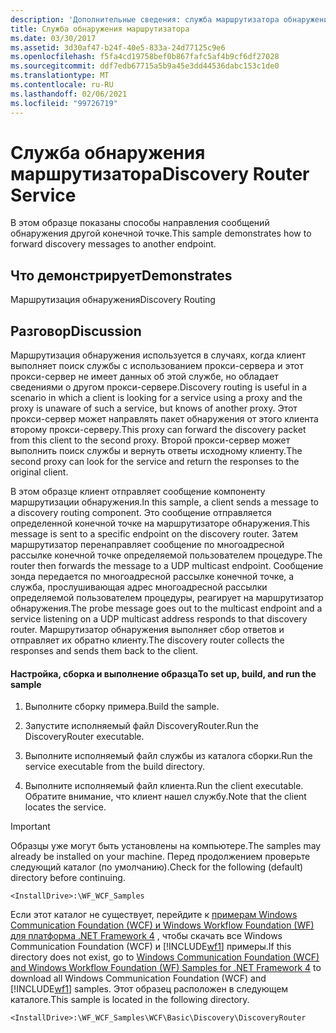 ```yaml
---
description: 'Дополнительные сведения: служба маршрутизатора обнаружения'
title: Служба обнаружения маршрутизатора
ms.date: 03/30/2017
ms.assetid: 3d30af47-b24f-40e5-833a-24d77125c9e6
ms.openlocfilehash: f5fa4cd19758bef0b867fafc5af4b9cf6df27028
ms.sourcegitcommit: ddf7edb67715a5b9a45e3dd44536dabc153c1de0
ms.translationtype: MT
ms.contentlocale: ru-RU
ms.lasthandoff: 02/06/2021
ms.locfileid: "99726719"
---
```

# <a name="discovery-router-service"></a><span data-ttu-id="eefef-103">Служба обнаружения маршрутизатора</span><span class="sxs-lookup"><span data-stu-id="eefef-103">Discovery Router Service</span></span>

<span data-ttu-id="eefef-104">В этом образце показаны способы направления сообщений обнаружения другой конечной точке.</span><span class="sxs-lookup"><span data-stu-id="eefef-104">This sample demonstrates how to forward discovery messages to another endpoint.</span></span>  
  
## <a name="demonstrates"></a><span data-ttu-id="eefef-105">Что демонстрирует</span><span class="sxs-lookup"><span data-stu-id="eefef-105">Demonstrates</span></span>  

 <span data-ttu-id="eefef-106">Маршрутизация обнаружения</span><span class="sxs-lookup"><span data-stu-id="eefef-106">Discovery Routing</span></span>  
  
## <a name="discussion"></a><span data-ttu-id="eefef-107">Разговор</span><span class="sxs-lookup"><span data-stu-id="eefef-107">Discussion</span></span>  

 <span data-ttu-id="eefef-108">Маршрутизация обнаружения используется в случаях, когда клиент выполняет поиск службы с использованием прокси-сервера и этот прокси-сервер не имеет данных об этой службе, но обладает сведениями о другом прокси-сервере.</span><span class="sxs-lookup"><span data-stu-id="eefef-108">Discovery routing is useful in a scenario in which a client is looking for a service using a proxy and the proxy is unaware of such a service, but knows of another proxy.</span></span> <span data-ttu-id="eefef-109">Этот прокси-сервер может направлять пакет обнаружения от этого клиента второму прокси-серверу.</span><span class="sxs-lookup"><span data-stu-id="eefef-109">This proxy can forward the discovery packet from this client to the second proxy.</span></span> <span data-ttu-id="eefef-110">Второй прокси-сервер может выполнить поиск службы и вернуть ответы исходному клиенту.</span><span class="sxs-lookup"><span data-stu-id="eefef-110">The second proxy can look for the service and return the responses to the original client.</span></span>  
  
 <span data-ttu-id="eefef-111">В этом образце клиент отправляет сообщение компоненту маршрутизации обнаружения.</span><span class="sxs-lookup"><span data-stu-id="eefef-111">In this sample, a client sends a message to a discovery routing component.</span></span> <span data-ttu-id="eefef-112">Это сообщение отправляется определенной конечной точке на маршрутизаторе обнаружения.</span><span class="sxs-lookup"><span data-stu-id="eefef-112">This message is sent to a specific endpoint on the discovery router.</span></span> <span data-ttu-id="eefef-113">Затем маршрутизатор перенаправляет сообщение по многоадресной рассылке конечной точке определяемой пользователем процедуре.</span><span class="sxs-lookup"><span data-stu-id="eefef-113">The router then forwards the message to a UDP multicast endpoint.</span></span> <span data-ttu-id="eefef-114">Сообщение зонда передается по многоадресной рассылке конечной точке, а служба, прослушивающая адрес многоадресной рассылки определяемой пользователем процедуры, реагирует на маршрутизатор обнаружения.</span><span class="sxs-lookup"><span data-stu-id="eefef-114">The probe message goes out to the multicast endpoint and a service listening on a UDP multicast address responds to that discovery router.</span></span> <span data-ttu-id="eefef-115">Маршрутизатор обнаружения выполняет сбор ответов и отправляет их обратно клиенту.</span><span class="sxs-lookup"><span data-stu-id="eefef-115">The discovery router collects the responses and sends them back to the client.</span></span>  
  
#### <a name="to-set-up-build-and-run-the-sample"></a><span data-ttu-id="eefef-116">Настройка, сборка и выполнение образца</span><span class="sxs-lookup"><span data-stu-id="eefef-116">To set up, build, and run the sample</span></span>  
  
1. <span data-ttu-id="eefef-117">Выполните сборку примера.</span><span class="sxs-lookup"><span data-stu-id="eefef-117">Build the sample.</span></span>  
  
2. <span data-ttu-id="eefef-118">Запустите исполняемый файл DiscoveryRouter.</span><span class="sxs-lookup"><span data-stu-id="eefef-118">Run the DiscoveryRouter executable.</span></span>  
  
3. <span data-ttu-id="eefef-119">Выполните исполняемый файл службы из каталога сборки.</span><span class="sxs-lookup"><span data-stu-id="eefef-119">Run the service executable from the build directory.</span></span>  
  
4. <span data-ttu-id="eefef-120">Выполните исполняемый файл клиента.</span><span class="sxs-lookup"><span data-stu-id="eefef-120">Run the client executable.</span></span> <span data-ttu-id="eefef-121">Обратите внимание, что клиент нашел службу.</span><span class="sxs-lookup"><span data-stu-id="eefef-121">Note that the client locates the service.</span></span>  
  
> [!IMPORTANT]
> <span data-ttu-id="eefef-122">Образцы уже могут быть установлены на компьютере.</span><span class="sxs-lookup"><span data-stu-id="eefef-122">The samples may already be installed on your machine.</span></span> <span data-ttu-id="eefef-123">Перед продолжением проверьте следующий каталог (по умолчанию).</span><span class="sxs-lookup"><span data-stu-id="eefef-123">Check for the following (default) directory before continuing.</span></span>  
>
> `<InstallDrive>:\WF_WCF_Samples`  
>
> <span data-ttu-id="eefef-124">Если этот каталог не существует, перейдите к [примерам Windows Communication Foundation (WCF) и Windows Workflow Foundation (WF) для платформа .NET Framework 4](https://www.microsoft.com/download/details.aspx?id=21459) , чтобы скачать все Windows Communication Foundation (WCF) и [!INCLUDE[wf1](../../../../includes/wf1-md.md)] примеры.</span><span class="sxs-lookup"><span data-stu-id="eefef-124">If this directory does not exist, go to [Windows Communication Foundation (WCF) and Windows Workflow Foundation (WF) Samples for .NET Framework 4](https://www.microsoft.com/download/details.aspx?id=21459) to download all Windows Communication Foundation (WCF) and [!INCLUDE[wf1](../../../../includes/wf1-md.md)] samples.</span></span> <span data-ttu-id="eefef-125">Этот образец расположен в следующем каталоге.</span><span class="sxs-lookup"><span data-stu-id="eefef-125">This sample is located in the following directory.</span></span>  
>
> `<InstallDrive>:\WF_WCF_Samples\WCF\Basic\Discovery\DiscoveryRouter`
